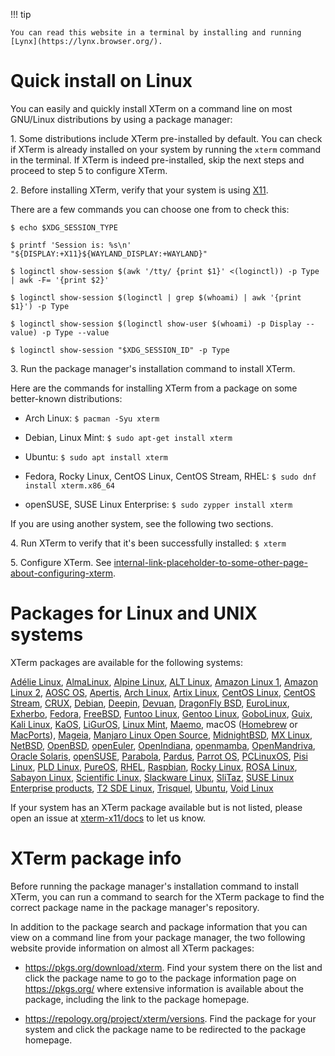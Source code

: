 <!-- 
// top menu
// 'Install'
// _'Package' = this page
// _'xterm.tar.gz'
-->

!!! tip

    You can read this website in a terminal by installing and running [Lynx](https://lynx.browser.org/).

# Quick install on Linux

You can easily and quickly install XTerm on a command line on most GNU/Linux distributions by using a package manager:

1\. Some distributions include XTerm pre-installed by default. You can check if XTerm is already installed on your system by running the `xterm` command in the terminal. If XTerm is indeed pre-installed, skip the next steps and proceed to step 5 to configure XTerm.

2\. Before installing XTerm, verify that your system is using [X11](https://x.org/wiki/UserDocumentation/).

There are a few commands you can choose one from to check this:

`$ echo $XDG_SESSION_TYPE`

`$ printf 'Session is: %s\n' "${DISPLAY:+X11}${WAYLAND_DISPLAY:+WAYLAND}"`

`$ loginctl show-session $(awk '/tty/ {print $1}' <(loginctl)) -p Type | awk -F= '{print $2}'`

`$ loginctl show-session $(loginctl | grep $(whoami) | awk '{print $1}') -p Type`

`$ loginctl show-session $(loginctl show-user $(whoami) -p Display --value) -p Type --value`

`$ loginctl show-session "$XDG_SESSION_ID" -p Type`

<!--
Also $ echo $WAYLAND_DISPLAY (prints nothing if Wayland is not used)
Source for the above commands:
https://unix.stackexchange.com/questions/202891/how-to-know-whether-wayland-or-x11-is-being-used/371164#371164
-->

3\. Run the package manager's installation command to install XTerm.

Here are the commands for installing XTerm from a package on some better-known distributions:

* Arch Linux: `$ pacman -Syu xterm`
<!-- source: https://bbs.archlinux.org/viewtopic.php?id=242823 -->

* Debian, Linux Mint: `$ sudo apt-get install xterm`
<!-- https://www.debian.org/releases/ and [APT](https://packages.debian.org/sid/apt) -->

* Ubuntu: `$ sudo apt install xterm`

* Fedora, Rocky Linux, CentOS Linux, CentOS Stream, RHEL: `$ sudo dnf install xterm.x86_64`

* openSUSE, SUSE Linux Enterprise: `$ sudo zypper install xterm`

If you are using another system, see the following two sections.

4\. Run XTerm to verify that it's been successfully installed: `$ xterm`

5\. Configure XTerm. See [internal-link-placeholder-to-some-other-page-about-configuring-xterm](https://xterm.org/some-other-page-about-configuring-xterm).

# Packages for Linux and UNIX systems

XTerm packages are available for the following systems:

[Adélie Linux](https://www.adelielinux.org/), [AlmaLinux](https://almalinux.org/), [Alpine Linux](https://www.alpinelinux.org/), [ALT Linux](https://en.altlinux.org/), [Amazon Linux 1](https://aws.amazon.com/amazon-linux-ami/), [Amazon Linux 2](https://aws.amazon.com/amazon-linux-2/), [AOSC OS](https://aosc.io/), [Apertis](https://www.apertis.org/), [Arch Linux](https://archlinux.org/), [Artix Linux](https://artixlinux.org/), [CentOS Linux](https://www.centos.org/centos-linux/), [CentOS Stream](https://www.centos.org/centos-stream/), [CRUX](https://crux.nu/), [Debian](https://www.debian.org/), [Deepin](https://www.deepin.org/index/zh), [Devuan](https://www.devuan.org/), [DragonFly BSD](https://www.dragonflybsd.org/), [EuroLinux](https://en.euro-linux.com/), [Exherbo](https://exherbo.org/), [Fedora](https://getfedora.org/), [FreeBSD](https://www.freebsd.org/), [Funtoo Linux](https://www.funtoo.org), [Gentoo Linux](https://www.gentoo.org/), [GoboLinux](https://gobolinux.org/), [Guix](https://guix.gnu.org/), [Kali Linux](https://www.kali.org/), [KaOS](https://kaosx.us/), [LiGurOS](https://liguros.gitlab.io/), [Linux Mint](https://www.linuxmint.com/), [Maemo](maemo.org/), macOS ([Homebrew](https://brew.sh/) or [MacPorts](https://www.macports.org/)), [Mageia](https://www.mageia.org/en/), [Manjaro Linux Open Source](https://manjaro.org/), [MidnightBSD](http://www.midnightbsd.org/), [MX Linux](https://mxlinux.org/), [NetBSD](https://netbsd.org/), [OpenBSD](https://www.openbsd.org/), [openEuler](https://www.openeuler.org/zh/), [OpenIndiana](https://www.openindiana.org/), [openmamba](https://openmamba.org/en/), [OpenMandriva](https://www.openmandriva.org/), [Oracle Solaris](https://www.oracle.com/solaris/), [openSUSE](https://www.opensuse.org/), [Parabola](https://www.parabola.nu/), [Pardus](https://www.pardus.org.tr/en/home/), [Parrot OS](https://parrotsec.org/), [PCLinuxOS](https://www.pclinuxos.com/), [Pisi Linux](https://pisilinux.org/), [PLD Linux](https://pld-linux.org/), [PureOS](https://pureos.net/), [RHEL](https://www.redhat.com/en/technologies/linux-platforms/enterprise-linux), [Raspbian](http://raspbian.org/), [Rocky Linux](https://rockylinux.org/), [ROSA Linux](https://www.rosalinux.ru/), [Sabayon Linux](https://www.sabayon.org/), [Scientific Linux](https://scientificlinux.org/), [Slackware Linux](http://www.slackware.com/), [SliTaz](https://www.slitaz.org/en/), [SUSE Linux Enterprise products](https://www.suse.com/products/), [T2 SDE Linux](http://t2sde.org/), [Trisquel](https://trisquel.info/), [Ubuntu](https://ubuntu.com/server/docs/package-management/), [Void Linux](https://voidlinux.org/)

If your system has an XTerm package available but is not listed, please open an issue at [xterm-x11/docs](https://github.com/xterm-x11/docs/issues) to let us know.

# XTerm package info

Before running the package manager's installation command to install XTerm, you can run a command to search for the XTerm package to find the correct package name in the package manager's repository.

In addition to the package search and package information that you can view on a command line from your package manager, the two following website provide information on almost all XTerm packages:

* https://pkgs.org/download/xterm. Find your system there on the list and click the package name to go to the package information page on https://pkgs.org/ where extensive information is available about the package, including the link to the package homepage.

* https://repology.org/project/xterm/versions. Find the package for your system and click the package name to be redirected to the package homepage.
